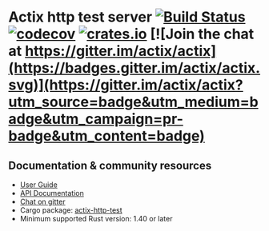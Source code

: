 # Actix http test server [![Build Status](https://travis-ci.org/actix/actix-web.svg?branch=master)](https://travis-ci.org/actix/actix-web) [![codecov](https://codecov.io/gh/actix/actix-web/branch/master/graph/badge.svg)](https://codecov.io/gh/actix/actix-web) [![crates.io](https://meritbadge.herokuapp.com/actix-http-test)](https://crates.io/crates/actix-http-test) [![Join the chat at https://gitter.im/actix/actix](https://badges.gitter.im/actix/actix.svg)](https://gitter.im/actix/actix?utm_source=badge&utm_medium=badge&utm_campaign=pr-badge&utm_content=badge)

## Documentation & community resources

* [User Guide](https://actix.rs/docs/)
* [API Documentation](https://docs.rs/actix-http-test/)
* [Chat on gitter](https://gitter.im/actix/actix)
* Cargo package: [actix-http-test](https://crates.io/crates/actix-http-test)
* Minimum supported Rust version: 1.40 or later
